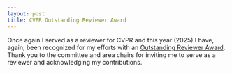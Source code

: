 ```yaml
---
layout: post
title: CVPR Outstanding Reviewer Award
---
```


Once again I served as a reviewer for CVPR and this year (2025) I have, again, been recognized for my efforts with an [Outstanding Reviewer Award](https://cvpr.thecvf.com/Conferences/2025/ProgramCommittee#all-outstanding-reviewer). Thank you to the committee and area chairs for inviting me to serve as a reviewer and acknowledging my contributions.

